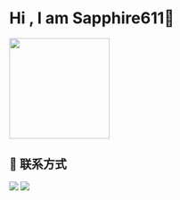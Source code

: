 <div> 
  <h1>
    Hi , I am Sapphire611👋  
  </h1>
  <a target="_blank" rel="noopener external nofollow noreferrer" href="https://github.com/sapphire611">
  <img height="180em" src="https://github-readme-stats.vercel.app/api?username=sapphire611&theme=buefy&show_icons=true" srcset="/blog/img/loading.gif" lazyload/>
    </a>
</div>



<div>
  <h2>💬 联系方式</h2>
  <img src="https://img.shields.io/badge/Email-liuliyi611@gmail.com-9400D3?style=flat-square&logo=gmail" srcset="/img/loading.gif" lazyload>
  <img src="https://img.shields.io/badge/Website-https://sapphire611.github.io-blue?style=flat-square&logo=google-chrome" srcset="/img/loading.gif" lazyload>
  <br/>
</div>
